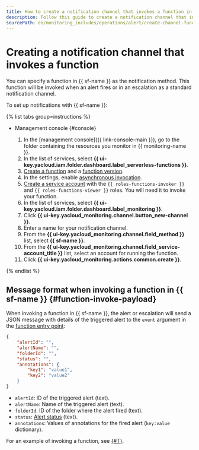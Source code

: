 ```yaml
---
title: How to create a notification channel that invokes a function in {{ monitoring-full-name }}
description: Follow this guide to create a notification channel that invokes a function in {{ sf-full-name }}.
sourcePath: en/monitoring_includes/operations/alert/create-channel-function.md
---
```


# Creating a notification channel that invokes a function

You can specify a function in {{ sf-name }} as the notification method. This function will be invoked when an alert fires or in an escalation as a standard notification channel.

To set up notifications with {{ sf-name }}:

{% list tabs group=instructions %}

- Management console {#console}

  1. In the [management console]({{ link-console-main }}), go to the folder containing the resources you monitor in {{ monitoring-name }}.
  1. In the list of services, select **{{ ui-key.yacloud.iam.folder.dashboard.label_serverless-functions }}**.
  1. [Create a function](../../../functions/operations/function/function-create.md) and a [function version](../../../functions/operations/function/version-manage.md).
  1. In the settings, enable [asynchronous invocation](../../../functions/operations/function/function-invoke-async.md).
  1. [Create a service account](../../../iam/operations/sa/create.md) with the `{{ roles-functions-invoker }}` and `{{ roles-functions-viewer }}` roles. You will need it to invoke your function.
  1. In the list of services, select **{{ ui-key.yacloud.iam.folder.dashboard.label_monitoring }}**.
  1. Click **{{ ui-key.yacloud_monitoring.channel.button_new-channel }}**.
  1. Enter a name for your notification channel.
  1. From the **{{ ui-key.yacloud_monitoring.channel.field_method }}** list, select **{{ sf-name }}**.
  1. From the **{{ ui-key.yacloud_monitoring.channel.field_service-account_title }}** list, select an account for running the function.
  1. Click **{{ ui-key.yacloud_monitoring.actions.common.create }}**.

{% endlist %}

## Message format when invoking a function in {{ sf-name }} {#function-invoke-payload}

When invoking a function in {{ sf-name }}, the alert or escalation will send a JSON message with details of the triggered alert to the `event` argument in the [function entry point](../../../functions/lang/python/handler.md):

```json
{
    "alertId": "",
    "alertName": "",
    "folderId": "",
    "status": "",
    "annotations": {
        "key1": "value1",
        "key2": "value2"
    }
}
```

* `alertId`: ID of the triggered alert (text).
* `alertName`: Name of the triggered alert (text).
* `folderId`: ID of the folder where the alert fired (text).
* `status`: [Alert status](../../concepts/alerting/alert.md#alert-statuses) (text).
* `annotations`: Values of annotations for the fired alert (`key:value` dictionary).

For an example of invoking a function, see [{#T}](alert-call-function.md).